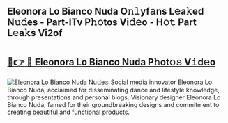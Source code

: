 ## Eleonora Lo Bianco Nuda O𝚗𝚕yf𝚊ns L𝚎a𝚔ed N𝚞𝚍es - Part-ITv P𝚑𝚘tos Vi𝚍𝚎o - H𝚘𝚝 Part L𝚎a𝚔s Vi2of

# <h2><a href="http://kf8p5tx.oniu.top/?m=Eleonora+Lo+Bianco+Nuda">🔗👉 🔴 Eleonora Lo Bianco Nuda P𝚑ot𝚘𝚜 V𝚒d𝚎o</a></h2>

[![Eleonora Lo Bianco Nuda Nu𝚍e𝚜](https://i.imgur.com/0qMVB7G.gif)](http://kf8p5tx.oniu.top/?m=Eleonora+Lo+Bianco+Nuda)
Social media innovator Eleonora Lo Bianco Nuda, acclaimed for disseminating dance and lifestyle knowledge, through presentations and personal blogs. Visionary designer Eleonora Lo Bianco Nuda, famed for their groundbreaking designs and commitment to creating beautiful and functional products.  

